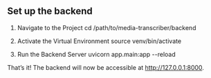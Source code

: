 ## Set up the backend

1. Navigate to the Project
   cd /path/to/media-transcriber/backend

2. Activate the Virtual Environment
   source venv/bin/activate

3. Run the Backend Server
   uvicorn app.main:app --reload

That’s it! The backend will now be accessible at http://127.0.0.1:8000.
